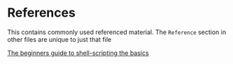 # References
This contains commonly used referenced material. The `Reference` section in other files are unique to just that file

[The beginners guide to shell-scripting the basics](https://www.howtogeek.com/67469/the-beginners-guide-to-shell-scripting-the-basics/)